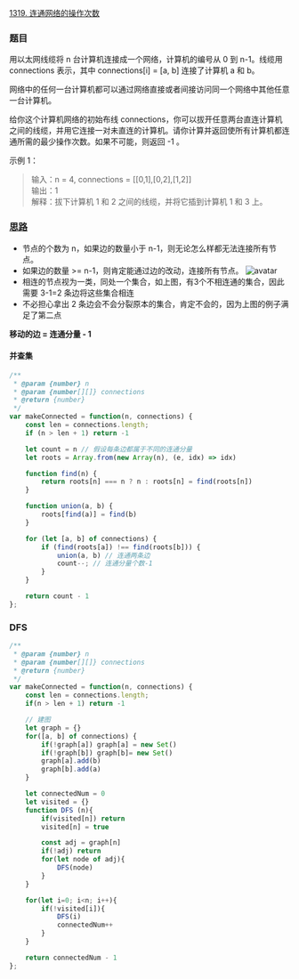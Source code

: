 [1319. 连通网络的操作次数](https://leetcode-cn.com/problems/number-of-operations-to-make-network-connected/)
###  题目
用以太网线缆将 n 台计算机连接成一个网络，计算机的编号从 0 到 n-1。线缆用 connections 表示，其中 connections[i] = [a, b] 连接了计算机 a 和 b。

网络中的任何一台计算机都可以通过网络直接或者间接访问同一个网络中其他任意一台计算机。

给你这个计算机网络的初始布线 connections，你可以拔开任意两台直连计算机之间的线缆，并用它连接一对未直连的计算机。请你计算并返回使所有计算机都连通所需的最少操作次数。如果不可能，则返回 -1 。
 

示例 1：
> 输入：n = 4, connections = [[0,1],[0,2],[1,2]]  
> 输出：1   
> 解释：拔下计算机 1 和 2 之间的线缆，并将它插到计算机 1 和 3 上。

### [思路](https://leetcode-cn.com/problems/number-of-operations-to-make-network-connected/solution/shou-hua-tu-jie-kao-cha-bing-cha-ji-1319-u9nb/)
- 节点的个数为 n，如果边的数量小于 n-1，则无论怎么样都无法连接所有节点。
- 如果边的数量 >= n-1，则肯定能通过边的改动，连接所有节点。
  ![avatar](https://pic.leetcode-cn.com/1611362166-dibtYL-image.png)
- 相连的节点视为一类，同处一个集合，如上图，有3个不相连通的集合，因此需要 3-1=2 条边将这些集合相连
- 不必担心拿出 2 条边会不会分裂原本的集合，肯定不会的，因为上图的例子满足了第二点

**移动的边 = 连通分量 - 1**


#### 并查集
```javascript
/**
 * @param {number} n
 * @param {number[][]} connections
 * @return {number}
 */
var makeConnected = function(n, connections) {
    const len = connections.length;
    if (n > len + 1) return -1

    let count = n // 假设每条边都属于不同的连通分量
    let roots = Array.from(new Array(n), (e, idx) => idx)

    function find(n) {
        return roots[n] === n ? n : roots[n] = find(roots[n])
    }

    function union(a, b) {
        roots[find(a)] = find(b)
    }

    for (let [a, b] of connections) {
        if (find(roots[a]) !== find(roots[b])) {
            union(a, b) // 连通两条边
            count--; // 连通分量个数-1
        }
    }

    return count - 1
};

```

### DFS
```javascript
/**
 * @param {number} n
 * @param {number[][]} connections
 * @return {number}
 */
var makeConnected = function(n, connections) {
    const len = connections.length;
    if(n > len + 1) return -1

    // 建图
    let graph = {}
    for([a, b] of connections) {
        if(!graph[a]) graph[a] = new Set()
        if(!graph[b]) graph[b]= new Set()
        graph[a].add(b)
        graph[b].add(a)
    }

    let connectedNum = 0
    let visited = {}
    function DFS (n){
        if(visited[n]) return
        visited[n] = true

        const adj = graph[n]
        if(!adj) return
        for(let node of adj){
            DFS(node)
        }
    }

    for(let i=0; i<n; i++){
        if(!visited[i]){
            DFS(i)
            connectedNum++
        }
    }

    return connectedNum - 1
};
```